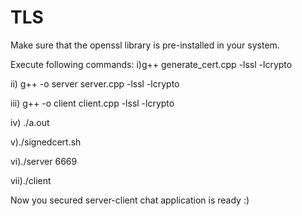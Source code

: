 # TLS
Make sure that the openssl library is pre-installed in your system.

Execute following commands:
i)g++ generate_cert.cpp -lssl -lcrypto

ii) g++ -o server server.cpp -lssl -lcrypto

iii) g++ -o client client.cpp -lssl -lcrypto

iv) ./a.out

v)./signedcert.sh

vi)./server 6669

vii)./client

Now you secured server-client chat application is ready :)
